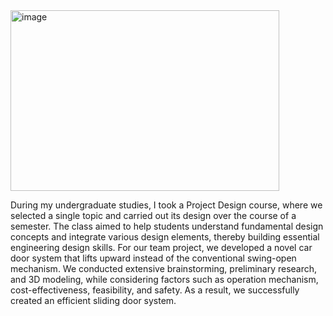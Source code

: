 <img width="430" height="289" alt="image" src="https://github.com/user-attachments/assets/1fdde355-1929-41ec-8477-0a01620c85c3" />



During my undergraduate studies, I took a Project Design course, where we selected a single topic and carried out its design over the course of a semester. The class aimed to help students understand fundamental design concepts and integrate various design elements, thereby building essential engineering design skills. For our team project, we developed a novel car door system that lifts upward instead of the conventional swing-open mechanism. We conducted extensive brainstorming, preliminary research, and 3D modeling, while considering factors such as operation mechanism, cost-effectiveness, feasibility, and safety. As a result, we successfully created an efficient sliding door system.
